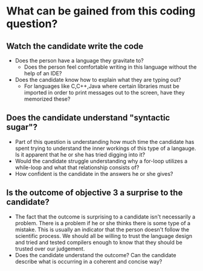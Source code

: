 # What can be gained from this coding question?
## Watch the candidate write the code
* Does the person have a language they gravitate to?
    * Does the person feel comfortable writing in this language without the
    help of an IDE?
* Does the candidate know how to explain what they are typing out?
    * For languages like C,C++,Java where certain libraries must be imported in
    order to print messages out to the screen, have they memorized these?
## Does the candidate understand "syntactic sugar"?
* Part of this question is understanding how much time the candidate has spent
trying to understand the inner workings of this type of a langauge. Is it
apparent that he or she has tried digging into it?
* Would the candidate struggle understanding why a for-loop utilizes a
while-loop and what that relationship consists of?
* How confident is the candidate in the answers he or she gives?
## Is the outcome of objective 3 a surprise to the candidate?
* The fact that the outcome is surprising to a candidate isn't necessarily a
problem. There is a problem if he or she thinks there is some type of a
mistake. This is usually an indicator that the person doesn't follow the
scientific process. We should all be willing to trust the language design and
tried and tested compilers enough to know that they should be trusted over our
judgement.
* Does the candidate understand the outcome? Can the candidate describe what is
occurring in a coherent and concise way?
